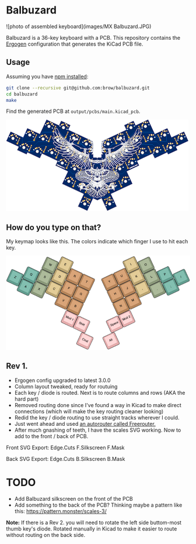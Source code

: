 # Balbuzard

![photo of assembled keyboard](images/MX Balbuzard.JPG)

Balbuzard is a 36-key keyboard with a PCB. This repository contains the [Ergogen](https://github.com/mrzealot/ergogen) configuration that generates the KiCad PCB file.

## Usage

Assuming you have [npm installed](https://www.npmjs.com/get-npm):

``` sh
git clone --recursive git@github.com:brow/balbuzard.git
cd balbuzard
make
```

Find the generated PCB at `output/pcbs/main.kicad_pcb`.

![pcb thumbnail image](images/pcb.png)

## How do you type on that?

My keymap looks like this. The colors indicate which finger I use to hit each key.

![example keymap](images/layout.png)

## Rev 1.

* Ergogen config upgraded to latest 3.0.0
* Column layout tweaked, ready for routuing
* Each key / diode is routed.  Next is to route columns and rows (AKA the hard part)
* Removed routing done since I've found a way in Kicad to make direct connections (which will make the key routing cleaner looking)
* Redid the key / diode routing to use straight tracks wherever I could. 
* Just went ahead and used [an autorouter called Freerouter.](https://github.com/freerouting/freerouting/)
* After much gnashing of teeth, I have the scales SVG working.  Now to add to the front / back of PCB.

Front SVG Export:
Edge.Cuts
F.Silkscreen
F.Mask

Back SVG Export:
Edge.Cuts
B.Silkscreen
B.Mask

# TODO

* Add Balbuzard silkscreen on the front of the PCB
* Add something to the back of the PCB?  Thinking maybe a pattern like this: https://pattern.monster/scales-3/

**Note:** If there is a Rev 2. you will need to rotate the left side buttom-most thumb key's diode.  Rotated manually in Kicad to make it easier to route without routing on the back side.
